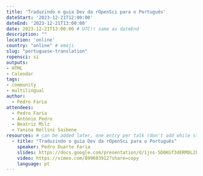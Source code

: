 ```yaml
---
title: 'Traduzindo o guia Dev da rOpenSci para o Português'
dateStart: '2023-12-21T12:00:00'
dateEnd: '2023-12-21T13:00:00'
date: 2023-12-21T13:00:00 # UTC!! same as dateEnd
description: ""
location: 'online'
country: "online" # emoji
slug: "portuguese-translation"
ropensci: si
outputs: 
- HTML
- Calendar 
tags: 
- community
- multilingual
author:
  - Pedro Faria
attendees:
  - Pedro Faria
  - António Pedro
  - Beatriz Milz
  - Yanina Bellini Saibene
resources: # can be added later, one entry per talk (don't add while still empty, add once there are resources)
  - title: "Traduzindo o guia Dev da rOpenSci para o Português"
    speaker: Pedro Duarte Faria
    slides: https://docs.google.com/presentation/d/1jns-5D0KGf3dERMDL2Fq_AlCxyxWogUvvy_Zmkfz8w0/edit?usp=sharing
    video: https://vimeo.com/899603912?share=copy
    language: pt
---
```




